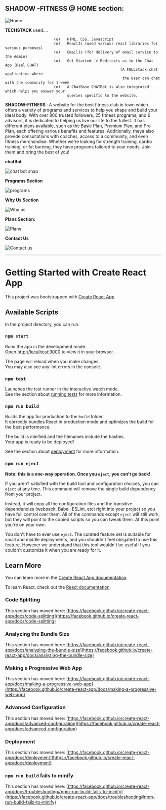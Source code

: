**SHADOW -FITNESS** @ HOME section:
----------------------------------
![Home](https://github.com/Sarathkumardunga/SHADOW-FITNESS/assets/88503678/0a603e3f-e761-4f07-95c2-5376f73f4f37)

 **TECHSTACK** used....    
                          
                          (o)   HTML, CSS, Javascript
                          (o)   ReactJs (used various react libraries for various purooses)
                          (o)   EmailJs (for delivery of email service to the Admin)
                          (o)   Get Started -> Redirects us to the Chat App (Real CHAT) 
                                                        [A FULLstack chat application where
                                                         the user can chat with the community for 1 week
                          (o)   A ChatBase CHATBot is also integrated which helps you answer your 
                                queries specific to the website.

 **SHADOW-FITNESS** : A website for  the best fitness club in town which offers a variety of programs and services to help you shape and build your ideal body. With over 800 trusted followers, 25 fitness programs, and 6 advisors, it is dedicated to helping us live our life to the fullest. It has different plans available, such as the Basic Plan, Premium Plan, and Pro Plan, each offering various benefits and features. Additionally, theya also provide consultations with coaches, access to a community, and even fitness merchandise. Whether we're looking for strength training, cardio training, or fat burning, they have programs tailored to your needs. Join them and bring the best of you!

**chatBot**

![chat bot snap](https://github.com/Sarathkumardunga/SHADOW-FITNESS/assets/88503678/1b13ef48-e99c-4203-9e81-87964d4ace7d)

**Programs Section** 

![programs](https://github.com/Sarathkumardunga/SHADOW-FITNESS/assets/88503678/049c45e8-399c-4e1b-864d-cacc90038794)

**Why Us Section**

![Why us](https://github.com/Sarathkumardunga/SHADOW-FITNESS/assets/88503678/f6f59303-0602-44ad-86fe-d0ca2ab0ed68)

**Plans Section:**

![Plans](https://github.com/Sarathkumardunga/SHADOW-FITNESS/assets/88503678/91018159-3a07-4ddf-af74-444dc9176dd5)

**Contact Us**

![Contact us](https://github.com/Sarathkumardunga/SHADOW-FITNESS/assets/88503678/4fcc5dcc-1181-480c-8dc6-285c3d0212c3)


-----------------------------------------------------------------------------------------------------------------------------------------------

# Getting Started with Create React App

This project was bootstrapped with [Create React App](https://github.com/facebook/create-react-app).

## Available Scripts

In the project directory, you can run:

### `npm start`

Runs the app in the development mode.\
Open [http://localhost:3000](http://localhost:3000) to view it in your browser.

The page will reload when you make changes.\
You may also see any lint errors in the console.

### `npm test`

Launches the test runner in the interactive watch mode.\
See the section about [running tests](https://facebook.github.io/create-react-app/docs/running-tests) for more information.

### `npm run build`

Builds the app for production to the `build` folder.\
It correctly bundles React in production mode and optimizes the build for the best performance.

The build is minified and the filenames include the hashes.\
Your app is ready to be deployed!

See the section about [deployment](https://facebook.github.io/create-react-app/docs/deployment) for more information.

### `npm run eject`

**Note: this is a one-way operation. Once you `eject`, you can't go back!**

If you aren't satisfied with the build tool and configuration choices, you can `eject` at any time. This command will remove the single build dependency from your project.

Instead, it will copy all the configuration files and the transitive dependencies (webpack, Babel, ESLint, etc) right into your project so you have full control over them. All of the commands except `eject` will still work, but they will point to the copied scripts so you can tweak them. At this point you're on your own.

You don't have to ever use `eject`. The curated feature set is suitable for small and middle deployments, and you shouldn't feel obligated to use this feature. However we understand that this tool wouldn't be useful if you couldn't customize it when you are ready for it.

## Learn More

You can learn more in the [Create React App documentation](https://facebook.github.io/create-react-app/docs/getting-started).

To learn React, check out the [React documentation](https://reactjs.org/).

### Code Splitting

This section has moved here: [https://facebook.github.io/create-react-app/docs/code-splitting](https://facebook.github.io/create-react-app/docs/code-splitting)

### Analyzing the Bundle Size

This section has moved here: [https://facebook.github.io/create-react-app/docs/analyzing-the-bundle-size](https://facebook.github.io/create-react-app/docs/analyzing-the-bundle-size)

### Making a Progressive Web App

This section has moved here: [https://facebook.github.io/create-react-app/docs/making-a-progressive-web-app](https://facebook.github.io/create-react-app/docs/making-a-progressive-web-app)

### Advanced Configuration

This section has moved here: [https://facebook.github.io/create-react-app/docs/advanced-configuration](https://facebook.github.io/create-react-app/docs/advanced-configuration)

### Deployment

This section has moved here: [https://facebook.github.io/create-react-app/docs/deployment](https://facebook.github.io/create-react-app/docs/deployment)

### `npm run build` fails to minify

This section has moved here: [https://facebook.github.io/create-react-app/docs/troubleshooting#npm-run-build-fails-to-minify](https://facebook.github.io/create-react-app/docs/troubleshooting#npm-run-build-fails-to-minify)
